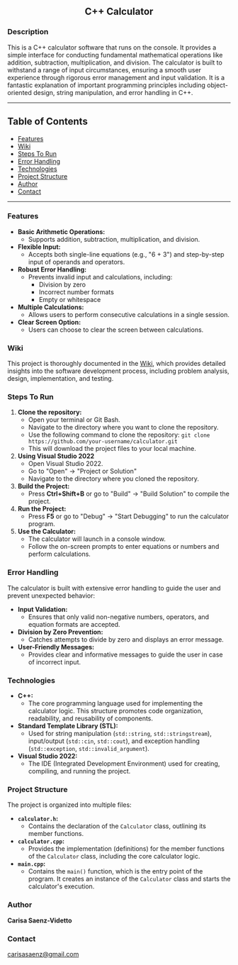<h2 align="center">C++ Calculator</h2>

### Description
This is a C++ calculator software that runs on the console. It provides a simple interface for conducting fundamental mathematical operations like addition, subtraction, multiplication, and division. The calculator is built to withstand a range of input circumstances, ensuring a smooth user experience through rigorous error management and input validation. It is a fantastic explanation of important programming principles including object-oriented design, string manipulation, and error handling in C++.
***
## Table of Contents
* [Features](#features)
* [Wiki](#wiki)
* [Steps To Run](#steps-to-run)
* [Error Handling](#error-handling)
* [Technologies](#technologies)
* [Project Structure](#project-structure)
* [Author](#author)
* [Contact](#contact)
***
### Features
- **Basic Arithmetic Operations:**
  - Supports addition, subtraction, multiplication, and division.
- **Flexible Input:**
  - Accepts both single-line equations (e.g., "6 + 3") and step-by-step input of operands and operators.
- **Robust Error Handling:**
  - Prevents invalid input and calculations, including:
    - Division by zero
    - Incorrect number formats
    - Empty or whitespace
- **Multiple Calculations:**
  - Allows users to perform consecutive calculations in a single session.
- **Clear Screen Option:**
  - Users can choose to clear the screen between calculations.

### Wiki
This project is thoroughly documented in the [Wiki](https://github.com/FizzyMo/Modular-C-Calculator/wiki), which provides detailed insights into the software development process, including problem analysis, design, implementation, and testing.
### Steps To Run
1. **Clone the repository:**
   - Open your terminal or Git Bash.
   - Navigate to the directory where you want to clone the repository.
   - Use the following command to clone the repository:
``
   git clone https://github.com/your-username/calculator.git ``
   - This will download the project files to your local machine.
1. **Using Visual Studio 2022**
   - Open Visual Studio 2022.
   - Go to "Open" -> "Project or Solution"
   - Navigate to the directory where you cloned the repository.
2. **Build the Project:**
   - Press **Ctrl+Shift+B** or go to "Build" -> "Build Solution" to compile the project.
3. **Run the Project:**
   - Press **F5** or go to "Debug" -> "Start Debugging" to run the calculator program.
4. **Use the Calculator:**
   - The calculator will launch in a console window.
   - Follow the on-screen prompts to enter equations or numbers and perform calculations.
  
### Error Handling
The calculator is built with extensive error handling to guide the user and prevent unexpected behavior:
 - **Input Validation:**
   - Ensures that only valid non-negative numbers, operators, and equation formats are accepted.
- **Division by Zero Prevention:**
   - Catches attempts to divide by zero and displays an error message.
- **User-Friendly Messages:**
   - Provides clear and informative messages to guide the user in case of incorrect input.

### Technologies 
- **C++:**
   - The core programming language used for implementing the calculator logic. This structure promotes code organization, readability, and reusability of components.
- **Standard Template Library (STL):**
   - Used for string manipulation (`std::string`, `std::stringstream`), input/output (`std::cin`, `std::cout`), and exception handling (`std::exception`, `std::invalid_argument`).
- **Visual Studio 2022:**
   - The IDE (Integrated Development Environment) used for creating, compiling, and running the project.

### Project Structure
The project is organized into multiple files:
- **`calculator.h`:**
   - Contains the declaration of the `Calculator` class, outlining its member functions.
- **`calculator.cpp`:**
   - Provides the implementation (definitions) for the member functions of the `Calculator` class, including the core calculator logic.
- **`main.cpp`:**
   - Contains the `main()` function, which is the entry point of the program. It creates an instance of the `Calculator` class and starts the calculator's execution.

### Author
**Carisa Saenz-Videtto**

### Contact
carisasaenz@gmail.com
